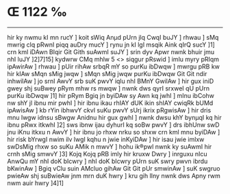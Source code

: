 # Œ 1122 ‰
---
hir ky nwmu kI mn rucY ] koit sWiq Anµd pUrn jlq CwqI buJY ] rhwau ]
sMq mwrig clq pRwnI piqq auDry mucY ] rynu jn kI lgI msqik Aink
qIrQ sucY ]1] crn kml iDAwn BIqir Git Gith suAwmI suJY ] srin
dyv Apwr nwnk bhuir jmu nhI luJY ]2]7]15]
kydwrw CMq mhlw 5
<> siqgur pRswid ]
imlu myry pRIqm ipAwirAw ] rhwau ] pUir rihAw srbqR mY so purKu ibDwqw
] mwrgu pRB kw hir kIAw sMqn sMig jwqw ] sMqn sMig jwqw purKu ibDwqw
Git Git ndir inhwilAw ] jo srnI AwvY srb suK pwvY iqlu nhI BMnY
GwilAw ] hir gux iniD gwey shj suBwey pRym mhw rs mwqw ] nwnk dws
qyrI srxweI qU pUrn purKu ibDwqw ]1] hir pRym Bgiq jn byiDAw sy Awn
kq jwhI ] mInu ibCohw nw shY jl ibnu mir pwhI ] hir ibnu ikau rhIAY
dUK ikin shIAY cwiqRk bUMd ipAwisAw ] kb rYin ibhwvY ckvI suKu pwvY
sUrj ikrix pRgwisAw ] hir dris mnu lwgw idnsu sBwgw Anidnu hir
gux gwhI ] nwnk dwsu khY bynµqI kq hir ibnu pRwx itkwhI ]2] sws ibnw
ijau dyhurI kq soBw pwvY ] drs ibhUnw swD jnu iKnu itkxu n AwvY ] hir
ibnu jo rhxw nrku so shxw crn kml mnu byiDAw ] hir risk bYrwgI
nwim ilv lwgI kqhu n jwie inKyiDAw ] hir isau jwie imlxw swDsMig
rhxw so suKu AMik n mwvY ] hohu ik®pwl nwnk ky suAwmI hir crnh sMig
smwvY ]3] Kojq Kojq pRB imly hir kruxw Dwry ] inrguxu nIcu AnwQu mY
nhI doK bIcwry ] nhI doK bIcwry pUrn suK swry pwvn ibrdu bKwinAw ]
Bgiq vClu suin AMcluo gihAw Git Git pUr smwinAw ] suK swgruo pwieAw
shj suBwieAw jnm mrn duK hwry ] kru gih lIny nwnk dws Apny rwm
nwm auir hwry ]4]1]
####
